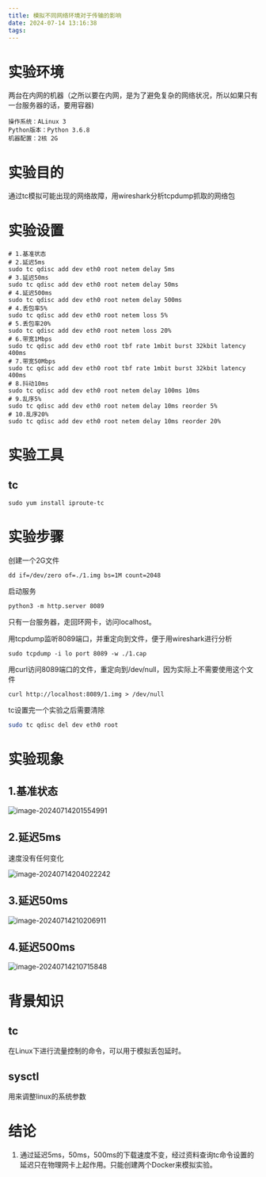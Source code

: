 ```yaml
---
title: 模拟不同网络环境对于传输的影响
date: 2024-07-14 13:16:38
tags:
---
```




# 实验环境

两台在内网的机器（之所以要在内网，是为了避免复杂的网络状况，所以如果只有一台服务器的话，要用容器)

```
操作系统：ALinux 3
Python版本：Python 3.6.8
机器配置：2核 2G
```

# 实验目的

通过tc模拟可能出现的网络故障，用wireshark分析tcpdump抓取的网络包

# 实验设置

```shell
# 1.基准状态
# 2.延迟5ms
sudo tc qdisc add dev eth0 root netem delay 5ms
# 3.延迟50ms
sudo tc qdisc add dev eth0 root netem delay 50ms
# 4.延迟500ms
sudo tc qdisc add dev eth0 root netem delay 500ms
# 4.丢包率5%
sudo tc qdisc add dev eth0 root netem loss 5%
# 5.丢包率20%
sudo tc qdisc add dev eth0 root netem loss 20%
# 6.带宽1Mbps
sudo tc qdisc add dev eth0 root tbf rate 1mbit burst 32kbit latency 400ms
# 7.带宽50Mbps
sudo tc qdisc add dev eth0 root tbf rate 1mbit burst 32kbit latency 400ms
# 8.抖动10ms
sudo tc qdisc add dev eth0 root netem delay 100ms 10ms
# 9.乱序5%
sudo tc qdisc add dev eth0 root netem delay 10ms reorder 5%
# 10.乱序20%
sudo tc qdisc add dev eth0 root netem delay 10ms reorder 20%
```

# 实验工具

## tc

```shell
sudo yum install iproute-tc
```

# 实验步骤

创建一个2G文件

```shell
dd if=/dev/zero of=./1.img bs=1M count=2048
```

启动服务

```shell
python3 -m http.server 8089
```

只有一台服务器，走回环网卡，访问localhost。

用tcpdump监听8089端口，并重定向到文件，便于用wireshark进行分析

```shell
sudo tcpdump -i lo port 8089 -w ./1.cap
```

用curl访问8089端口的文件，重定向到/dev/null，因为实际上不需要使用这个文件

```shell
curl http://localhost:8089/1.img > /dev/null
```

tc设置完一个实验之后需要清除

```sh
sudo tc qdisc del dev eth0 root
```

# 实验现象

## 1.基准状态

![image-20240714201554991](C:\Users\93253\AppData\Roaming\Typora\typora-user-images\image-20240714201554991.png)

## 2.延迟5ms

速度没有任何变化

![image-20240714204022242](C:\Users\93253\AppData\Roaming\Typora\typora-user-images\image-20240714204022242.png)

## 3.延迟50ms

![image-20240714210206911](C:\Users\93253\AppData\Roaming\Typora\typora-user-images\image-20240714210206911.png)

## 4.延迟500ms

![image-20240714210715848](C:\Users\93253\AppData\Roaming\Typora\typora-user-images\image-20240714210715848.png)

# 背景知识

## tc

在Linux下进行流量控制的命令，可以用于模拟丢包延时。

## sysctl

用来调整linux的系统参数

# 结论

1. 通过延迟5ms，50ms，500ms的下载速度不变，经过资料查询tc命令设置的延迟只在物理网卡上起作用。只能创建两个Docker来模拟实验。